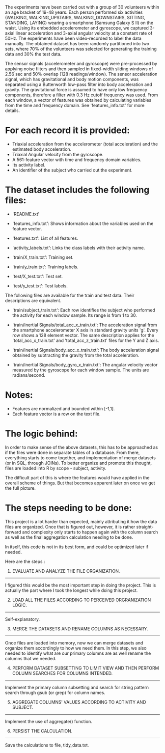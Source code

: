 The experiments have been carried out with a group of 30 volunteers within an age bracket of 19-48 years. Each person performed six activities (WALKING, WALKING_UPSTAIRS, WALKING_DOWNSTAIRS, SITTING, STANDING, LAYING) wearing a smartphone (Samsung Galaxy S II) on the waist. Using its embedded accelerometer and gyroscope, we captured 3-axial linear acceleration and 3-axial angular velocity at a constant rate of 50Hz. The experiments have been video-recorded to label the data manually. The obtained dataset has been randomly partitioned into two sets, where 70% of the volunteers was selected for generating the training data and 30% the test data. 

The sensor signals (accelerometer and gyroscope) were pre-processed by applying noise filters and then sampled in fixed-width sliding windows of 2.56 sec and 50% overlap (128 readings/window). The sensor acceleration signal, which has gravitational and body motion components, was separated using a Butterworth low-pass filter into body acceleration and gravity. The gravitational force is assumed to have only low frequency components, therefore a filter with 0.3 Hz cutoff frequency was used. From each window, a vector of features was obtained by calculating variables from the time and frequency domain. See 'features_info.txt' for more details. 

For each record it is provided:
======================================

- Triaxial acceleration from the accelerometer (total acceleration) and the estimated body acceleration.
- Triaxial Angular velocity from the gyroscope. 
- A 561-feature vector with time and frequency domain variables. 
- Its activity label. 
- An identifier of the subject who carried out the experiment.

The dataset includes the following files:
=========================================

- 'README.txt'

- 'features_info.txt': Shows information about the variables used on the feature vector.

- 'features.txt': List of all features.

- 'activity_labels.txt': Links the class labels with their activity name.

- 'train/X_train.txt': Training set.

- 'train/y_train.txt': Training labels.

- 'test/X_test.txt': Test set.

- 'test/y_test.txt': Test labels.

The following files are available for the train and test data. Their descriptions are equivalent. 

- 'train/subject_train.txt': Each row identifies the subject who performed the activity for each window sample. Its range is from 1 to 30. 

- 'train/Inertial Signals/total_acc_x_train.txt': The acceleration signal from the smartphone accelerometer X axis in standard gravity units 'g'. Every row shows a 128 element vector. The same description applies for the 'total_acc_x_train.txt' and 'total_acc_z_train.txt' files for the Y and Z axis. 

- 'train/Inertial Signals/body_acc_x_train.txt': The body acceleration signal obtained by subtracting the gravity from the total acceleration. 

- 'train/Inertial Signals/body_gyro_x_train.txt': The angular velocity vector measured by the gyroscope for each window sample. The units are radians/second. 

Notes: 
======
- Features are normalized and bounded within [-1,1].
- Each feature vector is a row on the text file.

The logic behind:
=================
In order to make sense of the above datasets, this has to be approached as if the files were done in separate tables of a database. From there, everything starts to come together, and implementation of merge datasets (or in SQL, through JOINs). To better organize and promote this thought, files are loaded into R by scope - subject, activity. 

The difficult part of this is where the features would have applied in the overall scheme of things. But that becomes apparent later on once we get the full picture. 

The steps needing to be done: 
=============================
This project is a lot harder than expected, mainly attributing it how the data files are organized. Once that is figured out, however, it is rather straight-forward and complexity only starts to happen again with the column search as well as the final aggregation calculation needing to be done. 

In itself, this code is not in its best form, and could be optimized later if needed. 

Here are the steps :

1. EVALUATE AND ANALYZE THE FILE ORGANIZATION. 
------------------------------------------------
I figured this would be the most important step in doing the project. This is actually the part where I took the longest while doing this project. 

2. LOAD ALL THE FILES ACCORDING TO PERCEIVED ORGRANIZATION LOGIC. 
------------------------------------------------------------------
Self-explanatory. 

3. MERGE THE DATASETS AND RENAME COLUMNS AS NECESSARY. 
------------------------------------------------------
Once files are loaded into memory, now we can merge datasets and organize them accordingly to how we need them. In this step, we also needed to identify what are our primary columns are as well rename the columns that we needed. 

4. PERFORM DATASET SUBSETTING TO LIMIT VIEW AND THEN PERFORM COLUMN SEARCHES FOR COLUMNS INTENDED. 
------------------------------------------------------------------------------------------------------------
Implement the primary column subsetting and search for string pattern search through gsub (or grep) for column names. 

5. AGGREGATE COLUMNS' VALUES ACCORDING TO ACTIVITY AND SUBJECT. 
---------------------------------------------------------------
Implement the use of aggregate() function. 

6. PERSIST THE CALCULATION.
-----------------------------
Save the calculations to file, tidy_data.txt. 
